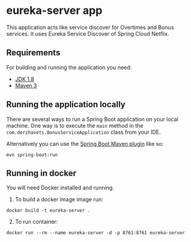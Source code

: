 # eureka-server app

This application acts like service discover for Overtimes and Bonus services.
It uses Eureka Service Discover of Spring Cloud Netflix. 

## Requirements

For building and running the application you need:

- [JDK 1.8](http://www.oracle.com/technetwork/java/javase/downloads/jdk8-downloads-2133151.html)
- [Maven 3](https://maven.apache.org)

## Running the application locally

There are several ways to run a Spring Boot application on your local machine. One way is to execute the `main` method in the `com.derzhavets.BonusServiceApplication` class from your IDE.

Alternatively you can use the [Spring Boot Maven plugin](https://docs.spring.io/spring-boot/docs/current/reference/html/build-tool-plugins-maven-plugin.html) like so:
```shell
mvn spring-boot:run
```

## Running in docker

You will need Docker installed and running.
1. To build a docker image image run:
```shell
docker build -t eureka-server . 
```

2. To run container:
```shell
docker run --rm --name eureka-server -d -p 8761:8761 eureka-server
```